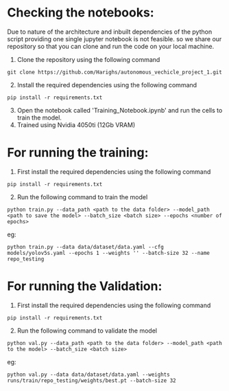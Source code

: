 # Checking the notebooks:
Due to nature of the architecture and inbuilt dependencies of the python script providing one single jupyter notebook is not feasible. so we share our repository so that you can clone and run the code on your local machine.

1. Clone the repository using the following command
```
git clone https://github.com/Harighs/autonomous_vechicle_project_1.git
```

2. Install the required dependencies using the following command
```
pip install -r requirements.txt
```

3. Open the notebook called 'Training_Notebook.ipynb' and run the cells to train the model.
4. Trained using Nvidia 4050ti (12Gb VRAM)


# For running the training:
1. First install the required dependencies using the following command
```
pip install -r requirements.txt
```

2. Run the following command to train the model
```
python train.py --data_path <path to the data folder> --model_path <path to save the model> --batch_size <batch size> --epochs <number of epochs> 
```
eg:
```
python train.py --data data/dataset/data.yaml --cfg models/yolov5s.yaml --epochs 1 --weights '' --batch-size 32 --name repo_testing
```

# For running the Validation:
1. First install the required dependencies using the following command
```
pip install -r requirements.txt
```
2. Run the following command to validate the model
```
python val.py --data_path <path to the data folder> --model_path <path to the model> --batch_size <batch size>
```
eg:
```
python val.py --data data/dataset/data.yaml --weights runs/train/repo_testing/weights/best.pt --batch-size 32
```

